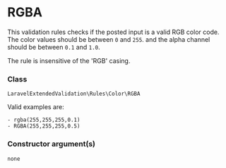 # RGBA
This validation rules checks if the posted input is a valid RGB color code. The color values should be between `0` and `255`.
and the alpha channel should be between `0.1` and `1.0`.

The rule is insensitive of the 'RGB' casing.

### Class
`LaravelExtendedValidation\Rules\Color\RGBA`


Valid examples are:
```
- rgba(255,255,255,0.1)
- RGBA(255,255,255,0.5)
```

### Constructor argument(s)

```php
none
```